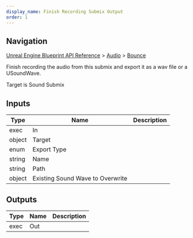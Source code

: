 ```yaml
---
display_name: Finish Recording Submix Output
order: 1
---
```

## Navigation

[Unreal Engine Blueprint API Reference](https://dev.epicgames.com/documentation/en-us/unreal-engine/BlueprintAPI) > [Audio](https://dev.epicgames.com/documentation/en-us/unreal-engine/BlueprintAPI/Audio) > [Bounce](https://dev.epicgames.com/documentation/en-us/unreal-engine/BlueprintAPI/Audio/Bounce)

Finish recording the audio from this submix and export it as a wav file or a USoundWave.

Target is Sound Submix

## Inputs

| Type | Name | Description |
| --- | --- | --- |
| exec | In |  |
| object | Target |  |
| enum | Export Type |  |
| string | Name |  |
| string | Path |  |
| object | Existing Sound Wave to Overwrite |  |

## Outputs

| Type | Name | Description |
| --- | --- | --- |
| exec | Out |  |
